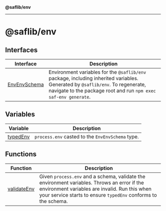 **@saflib/env**

***

# @saflib/env

## Interfaces

| Interface | Description |
| ------ | ------ |
| [EnvEnvSchema](interfaces/EnvEnvSchema.md) | Environment variables for the `@saflib/env` package, including inherited variables. Generated by `@saflib/env`. To regenerate, navigate to the package root and run `npm exec saf-env generate`. |

## Variables

| Variable | Description |
| ------ | ------ |
| [typedEnv](variables/typedEnv.md) | `process.env` casted to the `EnvEnvSchema` type. |

## Functions

| Function | Description |
| ------ | ------ |
| [validateEnv](functions/validateEnv.md) | Given `process.env` and a schema, validate the environment variables. Throws an error if the environment variables are invalid. Run this when your service starts to ensure `typedEnv` conforms to the schema. |
